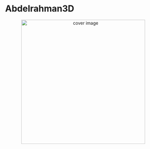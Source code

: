 # Abdelrahman3D

<p align="center">
  <a href="https://abdelrahman3d.me/" target="_blank">
    <img width="400" alt="cover image" src="https://abdelrahman3d.me/assets/cover.png">
  </a>
</p>